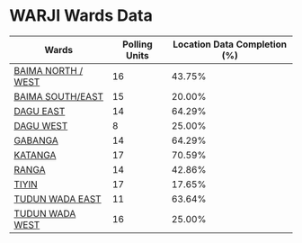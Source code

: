 
# WARJI Wards Data

| Wards | Polling Units | Location Data Completion (%) |
| ---- | ----- | ------- |
| [BAIMA NORTH / WEST](./wards/1257-baima-north-/-west) | 16 | 43.75% |
| [BAIMA  SOUTH/EAST](./wards/1258-baima-south/east) | 15 | 20.00% |
| [DAGU EAST](./wards/1259-dagu-east) | 14 | 64.29% |
| [DAGU WEST](./wards/1260-dagu-west) | 8 | 25.00% |
| [GABANGA](./wards/1261-gabanga) | 14 | 64.29% |
| [KATANGA](./wards/1262-katanga) | 17 | 70.59% |
| [RANGA](./wards/1263-ranga) | 14 | 42.86% |
| [TIYIN](./wards/1264-tiyin) | 17 | 17.65% |
| [TUDUN WADA EAST](./wards/1265-tudun-wada-east) | 11 | 63.64% |
| [TUDUN WADA WEST](./wards/1266-tudun-wada-west) | 16 | 25.00% |




